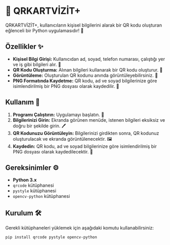 # 📇 QRKARTVİZİT+

QRKARTVİZİT+, kullanıcıların kişisel bilgilerini alarak bir QR kodu oluşturan eğlenceli bir Python uygulamasıdır! 🎉

## Özellikler ✨

- **Kişisel Bilgi Girişi:** Kullanıcıdan ad, soyad, telefon numarası, çalıştığı yer ve iş gibi bilgileri alır. 📝
- **QR Kodu Oluşturma:** Alınan bilgileri kullanarak bir QR kodu oluşturur. 📱
- **Görüntüleme:** Oluşturulan QR kodunu anında görüntüleyebilirsiniz. 👀
- **PNG Formatında Kaydetme:** QR kodu, ad ve soyad bilgilerinize göre isimlendirilmiş bir PNG dosyası olarak kaydedilir. 💾

## Kullanım 📖

1. **Programı Çalıştırın:** Uygulamayı başlatın. 🚀
2. **Bilgilerinizi Girin:** Ekranda görünen menüde, istenen bilgileri eksiksiz ve doğru bir şekilde girin. 🖊️
3. **QR Kodunuzu Görüntüleyin:** Bilgilerinizi girdikten sonra, QR kodunuz oluşturulacak ve ekranda görüntülenecektir. 🖼️
4. **Kaydedin:** QR kodu, ad ve soyad bilgilerinize göre isimlendirilmiş bir PNG dosyası olarak kaydedilecektir. 📂

## Gereksinimler ⚙️

- **Python 3.x**
- `qrcode` kütüphanesi
- `pystyle` kütüphanesi
- `opencv-python` kütüphanesi

## Kurulum 🛠️

Gerekli kütüphaneleri yüklemek için aşağıdaki komutu kullanabilirsiniz:

```bash
pip install qrcode pystyle opencv-python
```

